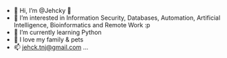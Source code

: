 - 👋 Hi, I’m @Jehcky :zany_face:
- 👀 I’m interested in Information Security, Databases, Automation, Artificial Intelligence, Bioinformatics and Remote Work :p
- 🌱 I’m currently learning Python
- 💞️ I love my family & pets
- 📫 jehck.tnj@gmail.com ...

<!---
Jehcky/Jehcky is a ✨ special ✨ repository because its `README.md` (this file) appears on your GitHub profile.
You can click the Preview link to take a look at your changes.
--->
